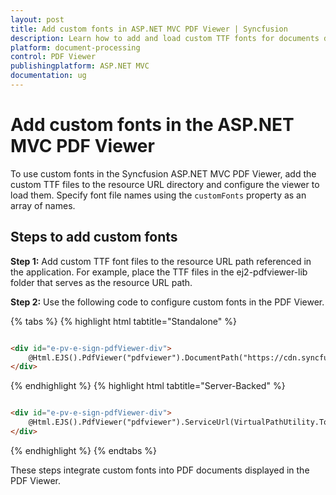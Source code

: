 ```yaml
---
layout: post
title: Add custom fonts in ASP.NET MVC PDF Viewer | Syncfusion
description: Learn how to add and load custom TTF fonts for documents displayed in the Syncfusion ASP.NET MVC PDF Viewer using the customFonts property.
platform: document-processing
control: PDF Viewer
publishingplatform: ASP.NET MVC
documentation: ug
---
```


# Add custom fonts in the ASP.NET MVC PDF Viewer

To use custom fonts in the Syncfusion ASP.NET MVC PDF Viewer, add the custom TTF files to the resource URL directory and configure the viewer to load them. Specify font file names using the `customFonts` property as an array of names.

## Steps to add custom fonts

**Step 1:** Add custom TTF font files to the resource URL path referenced in the application. For example, place the TTF files in the ej2-pdfviewer-lib folder that serves as the resource URL path.

**Step 2:** Use the following code to configure custom fonts in the PDF Viewer.

{% tabs %}
{% highlight html tabtitle="Standalone" %}

```html

<div id="e-pv-e-sign-pdfViewer-div">
    @Html.EJS().PdfViewer("pdfviewer").DocumentPath("https://cdn.syncfusion.com/content/pdf/pdf-succinctly.pdf").CustomFonts(["arialbd.ttf", "arial.ttf", "BKANT.TTF", "calibri.ttf", "GARA.TTF", "GARAIT.TTF", "msgothic.ttc", "trebuc.ttf", "wingding.ttf"]).Render()
</div>

```
{% endhighlight %}
{% highlight html tabtitle="Server-Backed" %}

```html

<div id="e-pv-e-sign-pdfViewer-div">
    @Html.EJS().PdfViewer("pdfviewer").ServiceUrl(VirtualPathUtility.ToAbsolute("~/PdfViewer/")).DocumentPath("https://cdn.syncfusion.com/content/pdf/pdf-succinctly.pdf").CustomFonts(["arialbd.ttf", "arial.ttf", "BKANT.TTF", "calibri.ttf", "GARA.TTF", "GARAIT.TTF", "msgothic.ttc", "trebuc.ttf", "wingding.ttf"]).Render()
</div>

```
{% endhighlight %}
{% endtabs %}

These steps integrate custom fonts into PDF documents displayed in the PDF Viewer.
